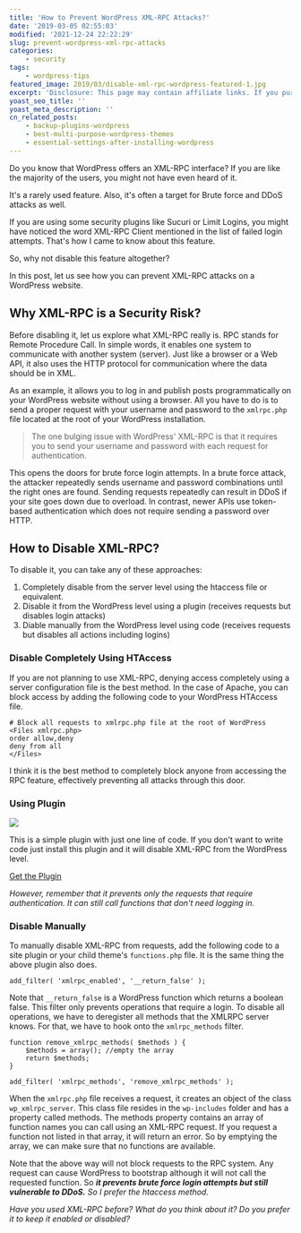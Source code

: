 ```yaml
---
title: 'How to Prevent WordPress XML-RPC Attacks?'
date: '2019-03-05 02:55:03'
modified: '2021-12-24 22:22:29'
slug: prevent-wordpress-xml-rpc-attacks
categories:
    - security
tags:
    - wordpress-tips
featured_image: 2019/03/disable-xml-rpc-wordpress-featured-1.jpg
excerpt: 'Disclosure: This page may contain affiliate links. If you purchase something using those links, we may receive a commission, but it will not cost you anything extra. Do you know that WordPress offers an XML-RPC interface? If you are like the majority of the users, you might not have even heard of it. It&rsquo;s a rarely used feature. Also, it&rsquo;s often a target for Brute force and DDoS attacks as well. If you are using some security plugins like Sucuri or Limit Logins, you might have noticed the word XML-RPC Client mentioned in the list of failed login attempts. That&rsquo;s…'
yoast_seo_title: ''
yoast_meta_description: ''
cn_related_posts:
    - backup-plugins-wordpress
    - best-multi-purpose-wordpress-themes
    - essential-settings-after-installing-wordpress
---
```

Do you know that WordPress offers an XML-RPC interface? If you are like the majority of the users, you might not have even heard of it.

It's a rarely used feature. Also, it's often a target for Brute force and DDoS attacks as well.

If you are using some security plugins like Sucuri or Limit Logins, you might have noticed the word XML-RPC Client mentioned in the list of failed login attempts. That's how I came to know about this feature.

So, why not disable this feature altogether?

In this post, let us see how you can prevent XML-RPC attacks on a WordPress website.

## Why XML-RPC is a Security Risk?

Before disabling it, let us explore what XML-RPC really is. RPC stands for Remote Procedure Call. In simple words, it enables one system to communicate with another system (server). Just like a browser or a Web API, it also uses the HTTP protocol for communication where the data should be in XML.

As an example, it allows you to log in and publish posts programmatically on your WordPress website without using a browser. All you have to do is to send a proper request with your username and password to the `xmlrpc.php` file located at the root of your WordPress installation.

> The one bulging issue with WordPress' XML-RPC is that it requires you to send your username and password with each request for authentication.

This opens the doors for brute force login attempts. In a brute force attack, the attacker repeatedly sends username and password combinations until the right ones are found. Sending requests repeatedly can result in DDoS if your site goes down due to overload. In contrast, newer APIs use token-based authentication which does not require sending a password over HTTP.

## How to Disable XML-RPC?

To disable it, you can take any of these approaches:

1. Completely disable from the server level using the htaccess file or equivalent.
2. Disable it from the WordPress level using a plugin (receives requests but disables login attacks)
3. Diable manually from the WordPress level using code (receives requests but disables all actions including logins)

### Disable Completely Using HTAccess

If you are not planning to use XML-RPC, denying access completely using a server configuration file is the best method. In the case of Apache, you can block access by adding the following code to your WordPress HTAccess file.

```
# Block all requests to xmlrpc.php file at the root of WordPress
<Files xmlrpc.php>
order allow,deny
deny from all
</Files>
```

I think it is the best method to completely block anyone from accessing the RPC feature, effectively preventing all attacks through this door.

### Using Plugin

[![](https://cdn-2.coralnodes.com/coralnodes/uploads/2019/03/disable-xmlrpc-plugin.png)](https://wordpress.org/plugins/disable-xml-rpc/)

This is a simple plugin with just one line of code. If you don't want to write code just install this plugin and it will disable XML-RPC from the WordPress level.

[Get the Plugin](https://wordpress.org/plugins/disable-xml-rpc/)

_However, remember that it prevents only the requests that require authentication. It can still call functions that don't need logging in._

### Disable Manually

To manually disable XML-RPC from requests, add the following code to a site plugin or your child theme's `functions.php` file. It is the same thing the above plugin also does.

```
add_filter( 'xmlrpc_enabled', '__return_false' );
```

Note that `__return_false` is a WordPress function which returns a boolean false. This filter only prevents operations that require a login. To disable all operations, we have to deregister all methods that the XMLRPC server knows. For that, we have to hook onto the `xmlrpc_methods` filter.

```
function remove_xmlrpc_methods( $methods ) {
    $methods = array(); //empty the array
    return $methods;
}

add_filter( 'xmlrpc_methods', 'remove_xmlrpc_methods' );
```

When the `xmlrpc.php` file receives a request, it creates an object of the class `wp_xmlrpc_server`. This class file resides in the `wp-includes` folder and has a property called methods. The methods property contains an array of function names you can call using an XML-RPC request. If you request a function not listed in that array, it will return an error. So by emptying the array, we can make sure that no functions are available.

Note that the above way will not block requests to the RPC system. Any request can cause WordPress to bootstrap although it will not call the requested function. So _**it prevents brute force login attempts but still vulnerable to DDoS.** So I prefer the htaccess method._

_Have you used XML-RPC before? What do you think about it? Do you prefer it to keep it enabled or disabled?_